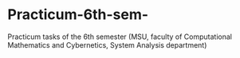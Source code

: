 # Practicum-6th-sem-
Practicum tasks of the 6th semester (MSU, faculty of Computational Mathematics and Cybernetics, System Analysis department)
